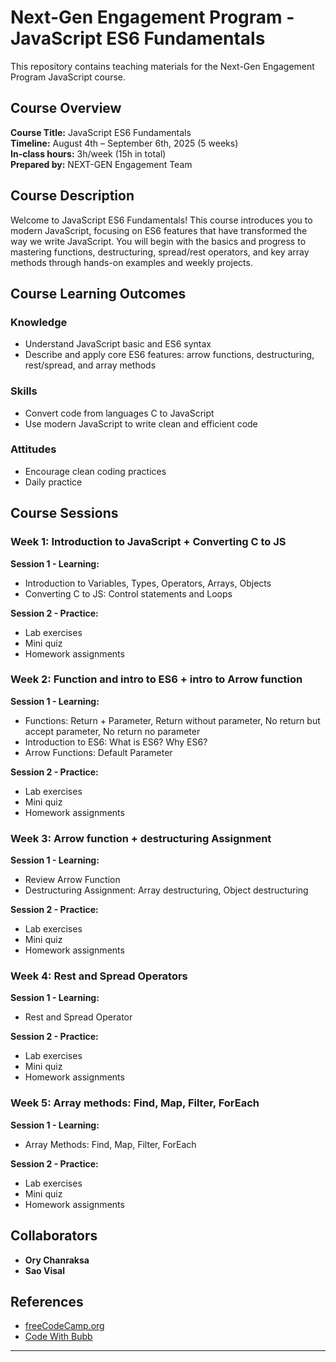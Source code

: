 # Next-Gen Engagement Program - JavaScript ES6 Fundamentals

This repository contains teaching materials for the Next-Gen Engagement Program JavaScript course.

## Course Overview

**Course Title:** JavaScript ES6 Fundamentals  
**Timeline:** August 4th – September 6th, 2025 (5 weeks)  
**In-class hours:** 3h/week (15h in total)  
**Prepared by:** NEXT-GEN Engagement Team

## Course Description

Welcome to JavaScript ES6 Fundamentals! This course introduces you to modern JavaScript, focusing on ES6 features that have transformed the way we write JavaScript. You will begin with the basics and progress to mastering functions, destructuring, spread/rest operators, and key array methods through hands-on examples and weekly projects.

## Course Learning Outcomes

### Knowledge

- Understand JavaScript basic and ES6 syntax
- Describe and apply core ES6 features: arrow functions, destructuring, rest/spread, and array methods

### Skills

- Convert code from languages C to JavaScript
- Use modern JavaScript to write clean and efficient code

### Attitudes

- Encourage clean coding practices
- Daily practice

## Course Sessions

### Week 1: Introduction to JavaScript + Converting C to JS

**Session 1 - Learning:**

- Introduction to Variables, Types, Operators, Arrays, Objects
- Converting C to JS: Control statements and Loops

**Session 2 - Practice:**

- Lab exercises
- Mini quiz
- Homework assignments

### Week 2: Function and intro to ES6 + intro to Arrow function

**Session 1 - Learning:**

- Functions: Return + Parameter, Return without parameter, No return but accept parameter, No return no parameter
- Introduction to ES6: What is ES6? Why ES6?
- Arrow Functions: Default Parameter

**Session 2 - Practice:**

- Lab exercises
- Mini quiz
- Homework assignments

### Week 3: Arrow function + destructuring Assignment

**Session 1 - Learning:**

- Review Arrow Function
- Destructuring Assignment: Array destructuring, Object destructuring

**Session 2 - Practice:**

- Lab exercises
- Mini quiz
- Homework assignments

### Week 4: Rest and Spread Operators

**Session 1 - Learning:**

- Rest and Spread Operator

**Session 2 - Practice:**

- Lab exercises
- Mini quiz
- Homework assignments

### Week 5: Array methods: Find, Map, Filter, ForEach

**Session 1 - Learning:**

- Array Methods: Find, Map, Filter, ForEach

**Session 2 - Practice:**

- Lab exercises
- Mini quiz
- Homework assignments

## Collaborators

- **Ory Chanraksa**
- **Sao Visal**

## References

- [freeCodeCamp.org](https://www.freecodecamp.org/)
- [Code With Bubb](https://codewithbubb.com/)

---
